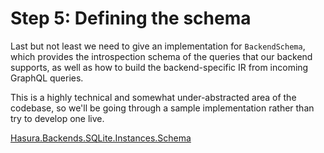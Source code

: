 # Step 5: Defining the schema

Last but not least we need to give an implementation for `BackendSchema`, which
provides the introspection schema of the queries that our backend supports, as
well as how to build the backend-specific IR from incoming GraphQL queries.

This is a highly technical and somewhat under-abstracted area of the codebase,
so we'll be going through a sample implementation rather than try to develop
one live.

[Hasura.Backends.SQLite.Instances.Schema](../server/src-lib/Hasura/Backends/SQLite/Instances/Schema.hs)



